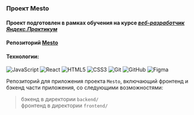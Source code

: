 ### Проект Mesto
#### Проект подготовлен в рамках обучения на курсе *[веб-разработчик Яндекс.Практикум](https://practicum.yandex.ru/web/?utm_source=practicum&utm_medium=email&utm_campaign=sendr-597315)*

#### Репозиторий [Mesto](https://github.com/ivanovanatalya/react-mesto-api-full)

#### Технологии:
![JavaScript](https://img.shields.io/badge/javascript-36465D.svg?style=for-the-badge&logo=javascript&logoColor=8FD337)
![React](https://img.shields.io/badge/react-36465D.svg?style=for-the-badge&logo=react&logoColor=8FD337)
![HTML5](https://img.shields.io/badge/html5-36465D.svg?style=for-the-badge&logo=html5&logoColor=8FD337)
![CSS3](https://img.shields.io/badge/css3-36465D.svg?style=for-the-badge&logo=css3&logoColor=8FD337)
![Git](https://img.shields.io/badge/git-36465D.svg?style=for-the-badge&logo=git&logoColor=8FD337)
![GitHub](https://img.shields.io/badge/github-36465D.svg?style=for-the-badge&logo=github&logoColor=8FD337)
![Figma](https://img.shields.io/badge/figma-36465D.svg?style=for-the-badge&logo=figma&logoColor=8FD337)

<!-- ссылка на сайт, размещенный на Яндекс.Облаке: 
https://mesto.ivanovann.nomoredomains.work/
IP-адрес сервера: 158.160.25.239 -->

Репозиторий для приложения проекта `Mesto`, включающий фронтенд и бэкенд части приложения, со следующими возможностями:
> бэкенд в директории `backend/`  
> фронтенд в директории `frontend/`
